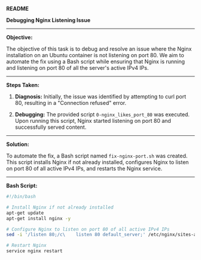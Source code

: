 **README**

**Debugging Nginx Listening Issue**

---

**Objective:**

The objective of this task is to debug and resolve an issue where the Nginx installation on an Ubuntu container is not listening on port 80. We aim to automate the fix using a Bash script while ensuring that Nginx is running and listening on port 80 of all the server's active IPv4 IPs.

---

**Steps Taken:**

1. **Diagnosis:** Initially, the issue was identified by attempting to curl port 80, resulting in a "Connection refused" error.

2. **Debugging:** The provided script `0-nginx_likes_port_80` was executed. Upon running this script, Nginx started listening on port 80 and successfully served content.

---

**Solution:**

To automate the fix, a Bash script named `fix-nginx-port.sh` was created. This script installs Nginx if not already installed, configures Nginx to listen on port 80 of all active IPv4 IPs, and restarts the Nginx service.

---

**Bash Script:**

```bash
#!/bin/bash

# Install Nginx if not already installed
apt-get update
apt-get install nginx -y

# Configure Nginx to listen on port 80 of all active IPv4 IPs
sed -i '/listen 80;/c\    listen 80 default_server;' /etc/nginx/sites-available/default

# Restart Nginx
service nginx restart

